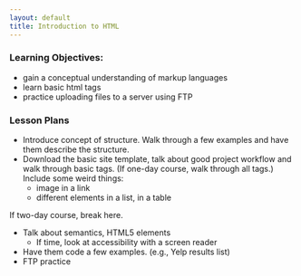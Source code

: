 ```yaml
---
layout: default
title: Introduction to HTML
---
```


### Learning Objectives:

- gain a conceptual understanding of markup languages
- learn basic html tags
- practice uploading files to a server using FTP

### Lesson Plans

- Introduce concept of structure. Walk through a few examples and have them describe the structure.
- Download the basic site template, talk about good project workflow and walk through basic tags. (If one-day course, walk through all tags.) Include some weird things:
	- image in a link
	- different elements in a list, in a table

If two-day course, break here.

- Talk about semantics, HTML5 elements
	- If time, look at accessibility with a screen reader
- Have them code a few examples. (e.g., Yelp results list)
- FTP practice
